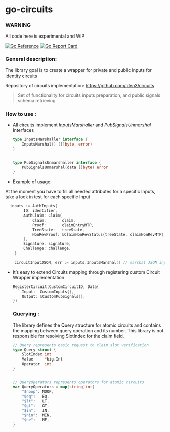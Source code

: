 # go-circuits

### WARNING
All code here is experimental and WIP

[![Go Reference](https://pkg.go.dev/badge/github.com/iden3/go-circuits.svg)](https://pkg.go.dev/github.com/iden3/go-circuits)
[![Go Report Card](https://goreportcard.com/badge/github.com/iden3/go-circuits)](https://goreportcard.com/report/github.com/iden3/go-circuits)
### General description:

The library goal is to create a wrapper for private and public inputs for identity circuits

Repository of circuits implementation:  https://github.com/iden3/circuits

> Set of functionality for circuits inputs preparation, and public signals schema  retrieving
> 

### How to use :

- All circuits implement *InputsMarshaller*  and *PubSignalsUnmarshal* Interfaces
    
    ```go
  type InputsMarshaller interface {
        InputsMarshal() ([]byte, error)
  }


  type PubSignalsUnmarshaller interface {
        PubSignalsUnmarshal(data []byte) error
  }
    ```
  
- Example of usage:

At the moment you have to fill all needed attributes for a specific Inputs, take a look in test for each specific Input
 
```go
  inputs := AuthInputs{
        ID: identifier,
        AuthClaim: Claim{
            Claim:       claim,
            Proof:       claimEntryMTP,
            TreeState:   treeState,
            NonRevProof: &ClaimNonRevStatus{treeState, claimNonRevMTP},
        },
        Signature: signature,
        Challenge: challenge,
    }

    circuitInputJSON, err := inputs.InputsMarshal() // marshal JSON inputs for specific circuit in proper format
```
    
- It’s easy to extend Circuits mapping through registering custom Circuit Wrapper implementation
    
    ```go
    RegisterCircuit(CustomCircuitID, Data{
        Input:  CustomInputs{},
        Output: &CustomPubSignals{},
    })
    ```
    
    ### Querying :
    
    The library defines the Query structure for atomic circuits and contains the mapping between query operation and its number. This library is not responsible for resolving SlotIndex for the claim field.
    
    ```go
    // Query represents basic request to claim slot verification
    type Query struct {
        SlotIndex int
        Value     *big.Int
        Operator  int
    }
    
  
    // QueryOperators represents operators for atomic circuits
    var QueryOperators = map[string]int{
        "$noop": NOOP,
        "$eq":   EQ,
        "$lt":   LT,
        "$gt":   GT,
        "$in":   IN,
        "$nin":  NIN,
        "$ne":   NE,
    }
    ```
